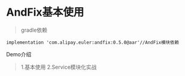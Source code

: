 # AndFix基本使用
>gradle依赖

  ```implementation 'com.alipay.euler:andfix:0.5.0@aar'//AndFix模块依赖```
  
Demo介绍
>1.基本使用
>2.Service模块化实战
